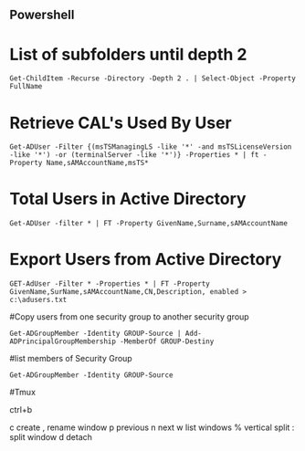 ## Powershell

# List of subfolders until depth 2
```
Get-ChildItem -Recurse -Directory -Depth 2 . | Select-Object -Property FullName
```

# Retrieve CAL's Used By User
```
Get-ADUser -Filter {(msTSManagingLS -like '*' -and msTSLicenseVersion -like '*') -or (terminalServer -like '*')} -Properties * | ft -Property Name,sAMAccountName,msTS* 
```


# Total Users in Active Directory
```
Get-ADUser -filter * | FT -Property GivenName,Surname,sAMAccountName
```

# Export Users from Active Directory
```
GET-AdUser -Filter * -Properties * | FT -Property GivenName,SurName,sAMAccountName,CN,Description, enabled > c:\adusers.txt
```

#Copy users from one security group to another security group
```
Get-ADGroupMember -Identity GROUP-Source | Add-ADPrincipalGroupMembership -MemberOf GROUP-Destiny
```

#list members of Security Group 
```
Get-ADGroupMember -Identity GROUP-Source 
```

#Tmux

ctrl+b

c	create
,	rename window
p	previous
n	next
w	list windows
%	vertical split
:	split window
d	detach


